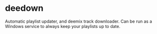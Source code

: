 # deedown
Automatic playlist updater, and deemix track downloader. Can be run as a Windows service to always keep your playlists up to date.
